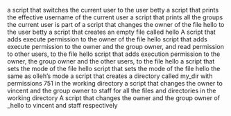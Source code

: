 a script that switches the current user to the user betty
a script that prints the effective username of the current user
a script that prints all the groups the current user is part of
a script that changes the owner of the file hello to the user betty
a script that creates an empty file called hello
A script that adds execute permission to the owner of the file hello
 script that adds execute permission to the owner and the group owner, and read permission to other users, to the file hello
 script that adds execution permission to the owner, the group owner and the other users, to the file hello
a script that sets the mode of the file hello
 script that sets the mode of the file hello the same as olleh’s mode
a script that creates a directory called my_dir with permissions 751 in the working directory
a script that changes the owner to vincent and the group owner to staff for all the files and directories in the working directory
A script that changes the owner and the group owner of _hello to vincent and staff respectively
